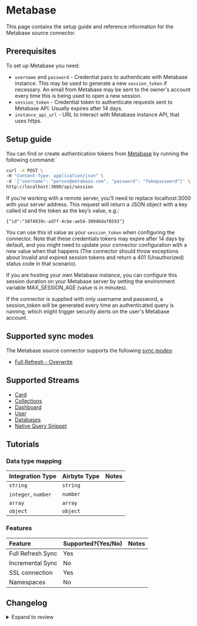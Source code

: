 # Metabase

This page contains the setup guide and reference information for the Metabase source connector.

## Prerequisites

To set up Metabase you need:

- `username` and `password` - Credential pairs to authenticate with Metabase instance. This may be used to generate a new `session_token` if necessary. An email from Metabase may be sent to the owner's account every time this is being used to open a new session.
- `session_token` - Credential token to authenticate requests sent to Metabase API. Usually expires after 14 days.
- `instance_api_url` - URL to interact with Metabase instance API, that uses https.

## Setup guide

You can find or create authentication tokens from [Metabase](https://www.metabase.com/learn/administration/metabase-api.html#authenticate-your-requests-with-a-session-token) by running the following command:`

```bash
curl -X POST \
-H "Content-Type: application/json" \
-d '{"username": "person@metabase.com", "password": "fakepassword"}' \
http://localhost:3000/api/session
```

If you’re working with a remote server, you’ll need to replace localhost:3000 with your server address. This request will return a JSON object with a key called id and the token as the key’s value, e.g.:

```
{"id":"38f4939c-ad7f-4cbe-ae54-30946daf8593"}
```

You can use this id value as your `session_token` when configuring the connector.
Note that these credentials tokens may expire after 14 days by default, and you might need to update your connector configuration with a new value when that happens (The connector should throw exceptions about Invalid and expired session tokens and return a 401 (Unauthorized) status code in that scenario).

If you are hosting your own Metabase instance, you can configure this session duration on your Metabase server by setting the environment variable MAX_SESSION_AGE (value is in minutes).

If the connector is supplied with only username and password, a session_token will be generated every time an
authenticated query is running, which might trigger security alerts on the user's Metabase account.

## Supported sync modes

The Metabase source connector supports the following [sync modes](https://docs.airbyte.com/cloud/core-concepts#connection-sync-modes):

- [Full Refresh - Overwrite](https://docs.airbyte.com/understanding-airbyte/connections/full-refresh-overwrite/)

## Supported Streams

- [Card](https://www.metabase.com/docs/latest/api/card.html#get-apicard)
- [Collections](https://www.metabase.com/docs/latest/api/collection.html#get-apicollection)
- [Dashboard](https://www.metabase.com/docs/latest/api/dashboard.html#get-apidashboard)
- [User](https://www.metabase.com/docs/latest/api/user.html#get-apiuser)
- [Databases](https://www.metabase.com/docs/latest/api/user.html#get-apiuser)
- [Native Query Snippet](https://www.metabase.com/docs/latest/api/native-query-snippet#get-apinative-query-snippetid)

## Tutorials

### Data type mapping

| Integration Type    | Airbyte Type | Notes |
| :------------------ | :----------- | :---- |
| `string`            | `string`     |       |
| `integer`, `number` | `number`     |       |
| `array`             | `array`      |       |
| `object`            | `object`     |       |

### Features

| Feature           | Supported?\(Yes/No\) | Notes |
| :---------------- | :------------------- | :---- |
| Full Refresh Sync | Yes                  |       |
| Incremental Sync  | No                   |       |
| SSL connection    | Yes                  |       |
| Namespaces        | No                   |       |

## Changelog

<details>
  <summary>Expand to review</summary>

| Version | Date       | Pull Request                                             | Subject                                                                                                                          |
| :------ | :--------- | :------------------------------------------------------- | :------------------------------------------------------------------------------------------------------------------------------- |
| 2.1.34 | 2025-10-21 | [68434](https://github.com/airbytehq/airbyte/pull/68434) | Update dependencies |
| 2.1.33 | 2025-10-14 | [67829](https://github.com/airbytehq/airbyte/pull/67829) | Update dependencies |
| 2.1.32 | 2025-10-07 | [67388](https://github.com/airbytehq/airbyte/pull/67388) | Update dependencies |
| 2.1.31 | 2025-09-30 | [66335](https://github.com/airbytehq/airbyte/pull/66335) | Update dependencies |
| 2.1.30 | 2025-09-09 | [65815](https://github.com/airbytehq/airbyte/pull/65815) | Update dependencies |
| 2.1.29 | 2025-08-23 | [65218](https://github.com/airbytehq/airbyte/pull/65218) | Update dependencies |
| 2.1.28 | 2025-08-09 | [64780](https://github.com/airbytehq/airbyte/pull/64780) | Update dependencies |
| 2.1.27 | 2025-08-02 | [64288](https://github.com/airbytehq/airbyte/pull/64288) | Update dependencies |
| 2.1.26 | 2025-07-26 | [63931](https://github.com/airbytehq/airbyte/pull/63931) | Update dependencies |
| 2.1.25 | 2025-07-19 | [60606](https://github.com/airbytehq/airbyte/pull/60606) | Update dependencies |
| 2.1.24 | 2025-05-10 | [59880](https://github.com/airbytehq/airbyte/pull/59880) | Update dependencies |
| 2.1.23 | 2025-05-03 | [59270](https://github.com/airbytehq/airbyte/pull/59270) | Update dependencies |
| 2.1.22 | 2025-04-26 | [58776](https://github.com/airbytehq/airbyte/pull/58776) | Update dependencies |
| 2.1.21 | 2025-04-19 | [58213](https://github.com/airbytehq/airbyte/pull/58213) | Update dependencies |
| 2.1.20 | 2025-04-12 | [57671](https://github.com/airbytehq/airbyte/pull/57671) | Update dependencies |
| 2.1.19 | 2025-04-05 | [57086](https://github.com/airbytehq/airbyte/pull/57086) | Update dependencies |
| 2.1.18 | 2025-03-29 | [56716](https://github.com/airbytehq/airbyte/pull/56716) | Update dependencies |
| 2.1.17 | 2025-03-22 | [56081](https://github.com/airbytehq/airbyte/pull/56081) | Update dependencies |
| 2.1.16 | 2025-03-08 | [55449](https://github.com/airbytehq/airbyte/pull/55449) | Update dependencies |
| 2.1.15 | 2025-03-01 | [54793](https://github.com/airbytehq/airbyte/pull/54793) | Update dependencies |
| 2.1.14 | 2025-02-22 | [54326](https://github.com/airbytehq/airbyte/pull/54326) | Update dependencies |
| 2.1.13 | 2025-02-15 | [53791](https://github.com/airbytehq/airbyte/pull/53791) | Update dependencies |
| 2.1.12 | 2025-02-08 | [53288](https://github.com/airbytehq/airbyte/pull/53288) | Update dependencies |
| 2.1.11 | 2025-02-01 | [52735](https://github.com/airbytehq/airbyte/pull/52735) | Update dependencies |
| 2.1.10 | 2025-01-25 | [52258](https://github.com/airbytehq/airbyte/pull/52258) | Update dependencies |
| 2.1.9 | 2025-01-18 | [51841](https://github.com/airbytehq/airbyte/pull/51841) | Update dependencies |
| 2.1.8 | 2025-01-11 | [51218](https://github.com/airbytehq/airbyte/pull/51218) | Update dependencies |
| 2.1.7 | 2024-12-28 | [50616](https://github.com/airbytehq/airbyte/pull/50616) | Update dependencies |
| 2.1.6 | 2024-12-21 | [50089](https://github.com/airbytehq/airbyte/pull/50089) | Update dependencies |
| 2.1.5 | 2024-12-14 | [49215](https://github.com/airbytehq/airbyte/pull/49215) | Update dependencies |
| 2.1.4 | 2024-12-11 | [48982](https://github.com/airbytehq/airbyte/pull/48982) | Starting with this version, the Docker image is now rootless. Please note that this and future versions will not be compatible with Airbyte versions earlier than 0.64 |
| 2.1.3 | 2024-10-29 | [47776](https://github.com/airbytehq/airbyte/pull/47776) | Update dependencies |
| 2.1.2 | 2024-10-28 | [47531](https://github.com/airbytehq/airbyte/pull/47531) | Update dependencies |
| 2.1.1 | 2024-08-16 | [44196](https://github.com/airbytehq/airbyte/pull/44196) | Bump source-declarative-manifest version |
| 2.1.0 | 2024-08-15 | [44127](https://github.com/airbytehq/airbyte/pull/44127) | Refactor connector to manifest-only format |
| 2.0.13 | 2024-08-12 | [43857](https://github.com/airbytehq/airbyte/pull/43857) | Update dependencies |
| 2.0.12 | 2024-08-10 | [43685](https://github.com/airbytehq/airbyte/pull/43685) | Update dependencies |
| 2.0.11 | 2024-08-03 | [43156](https://github.com/airbytehq/airbyte/pull/43156) | Update dependencies |
| 2.0.10 | 2024-07-27 | [42798](https://github.com/airbytehq/airbyte/pull/42798) | Update dependencies |
| 2.0.9 | 2024-07-20 | [42314](https://github.com/airbytehq/airbyte/pull/42314) | Update dependencies |
| 2.0.8 | 2024-07-16 | [38347](https://github.com/airbytehq/airbyte/pull/38347) | Make connector compatible with the builder |
| 2.0.7 | 2024-07-13 | [41816](https://github.com/airbytehq/airbyte/pull/41816) | Update dependencies |
| 2.0.6 | 2024-07-10 | [41471](https://github.com/airbytehq/airbyte/pull/41471) | Update dependencies |
| 2.0.5 | 2024-07-09 | [41171](https://github.com/airbytehq/airbyte/pull/41171) | Update dependencies |
| 2.0.4 | 2024-07-06 | [40940](https://github.com/airbytehq/airbyte/pull/40940) | Update dependencies |
| 2.0.3 | 2024-06-26 | [40528](https://github.com/airbytehq/airbyte/pull/40528) | Update dependencies |
| 2.0.2 | 2024-06-22 | [40117](https://github.com/airbytehq/airbyte/pull/40117) | Update dependencies |
| 2.0.1 | 2024-06-06 | [39205](https://github.com/airbytehq/airbyte/pull/39205) | [autopull] Upgrade base image to v1.2.2 |
| 2.0.0 | 2024-03-01 | [35680](https://github.com/airbytehq/airbyte/pull/35680) | Updates `dashboards` stream, Base image migration: remove Dockerfile and use the python-connector-base image, migrated to poetry |
| 1.1.0 | 2023-10-31 | [31909](https://github.com/airbytehq/airbyte/pull/31909) | Add `databases` and `native_query_snippets` streams |
| 1.0.1   | 2023-07-20 | [28470](https://github.com/airbytehq/airbyte/pull/27777) | Update CDK to 0.47.0                                                                                                             |
| 1.0.0   | 2023-06-27 | [27777](https://github.com/airbytehq/airbyte/pull/27777) | Remove Activity Stream                                                                                                           |
| 0.3.1   | 2022-12-15 | [20535](https://github.com/airbytehq/airbyte/pull/20535) | Run on CDK 0.15.0                                                                                                                |
| 0.3.0   | 2022-12-13 | [19236](https://github.com/airbytehq/airbyte/pull/19236) | Migrate to YAML.                                                                                                                 |
| 0.2.0   | 2022-10-28 | [18607](https://github.com/airbytehq/airbyte/pull/18607) | Disallow using `http` URLs                                                                                                       |
| 0.1.0   | 2022-06-15 | [6975](https://github.com/airbytehq/airbyte/pull/13752)  | Initial (alpha) release                                                                                                          |

</details>
